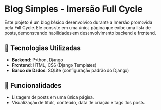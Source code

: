 # Blog Simples - Imersão Full Cycle

Este projeto é um blog básico desenvolvido durante a Imersão promovida pela Full Cycle. Ele consiste em uma única página que exibe uma lista de posts, demonstrando habilidades em desenvolvimento backend e frontend.

## 🚀 Tecnologias Utilizadas

- **Backend**: Python, Django
- **Frontend**: HTML, CSS (Django Templates)
- **Banco de Dados**: SQLite (configuração padrão do Django)

## 🎯 Funcionalidades

- Listagem de posts em uma única página.
- Visualização de título, conteúdo, data de criação e tags dos posts.